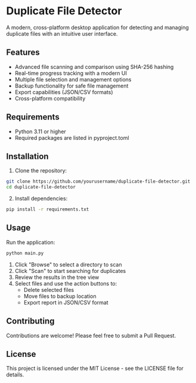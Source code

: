 # Duplicate File Detector

A modern, cross-platform desktop application for detecting and managing duplicate files with an intuitive user interface.

## Features

- Advanced file scanning and comparison using SHA-256 hashing
- Real-time progress tracking with a modern UI
- Multiple file selection and management options
- Backup functionality for safe file management
- Export capabilities (JSON/CSV formats)
- Cross-platform compatibility

## Requirements

- Python 3.11 or higher
- Required packages are listed in pyproject.toml

## Installation

1. Clone the repository:
```bash
git clone https://github.com/yourusername/duplicate-file-detector.git
cd duplicate-file-detector
```

2. Install dependencies:
```bash
pip install -r requirements.txt
```

## Usage

Run the application:
```bash
python main.py
```

1. Click "Browse" to select a directory to scan
2. Click "Scan" to start searching for duplicates
3. Review the results in the tree view
4. Select files and use the action buttons to:
   - Delete selected files
   - Move files to backup location
   - Export report in JSON/CSV format

## Contributing

Contributions are welcome! Please feel free to submit a Pull Request.

## License

This project is licensed under the MIT License - see the LICENSE file for details.
